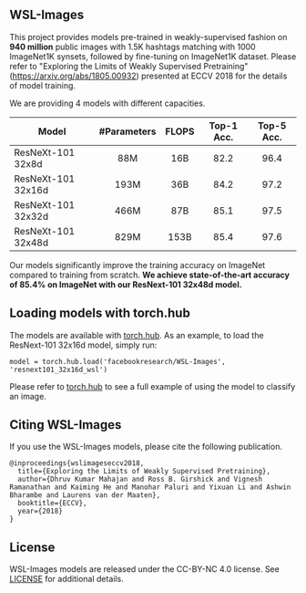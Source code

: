 ## WSL-Images

This project provides models pre-trained in weakly-supervised fashion on **940 million** public images with 1.5K hashtags matching with 1000 ImageNet1K synsets, followed by fine-tuning on ImageNet1K dataset.  Please refer to "Exploring the Limits of Weakly Supervised Pretraining" (https://arxiv.org/abs/1805.00932) presented at ECCV 2018 for the details of model training.

We are providing 4 models with different capacities.

| Model              | #Parameters | FLOPS | Top-1 Acc. | Top-5 Acc. |
| ------------------ | :---------: | :---: | :--------: | :--------: |
| ResNeXt-101 32x8d  | 88M         | 16B   |    82.2    |  96.4      |
| ResNeXt-101 32x16d | 193M        | 36B   |    84.2    |  97.2      |
| ResNeXt-101 32x32d | 466M        | 87B   |    85.1    |  97.5      |
| ResNeXt-101 32x48d | 829M        | 153B  |    85.4    |  97.6      |

Our models significantly improve the training accuracy on ImageNet compared to training from scratch. **We achieve state-of-the-art accuracy of 85.4% on ImageNet with our ResNext-101 32x48d model.**

## Loading models with torch.hub
The models are available with [torch.hub](https://pytorch.org/docs/stable/hub.html).
As an example, to load the ResNext-101 32x16d model, simply run:

```
model = torch.hub.load('facebookresearch/WSL-Images', 'resnext101_32x16d_wsl')
```
Please refer to [torch.hub](https://pytorch.org/docs/stable/hub.html) to see a full example of using the model to classify an image.

## Citing WSL-Images

If you use the WSL-Images models, please cite the following publication.
```
@inproceedings{wslimageseccv2018,
  title={Exploring the Limits of Weakly Supervised Pretraining},
  author={Dhruv Kumar Mahajan and Ross B. Girshick and Vignesh Ramanathan and Kaiming He and Manohar Paluri and Yixuan Li and Ashwin Bharambe and Laurens van der Maaten},
  booktitle={ECCV},
  year={2018}
}
```

## License
WSL-Images models are released under the CC-BY-NC 4.0 license. See [LICENSE](LICENSE) for additional details.
